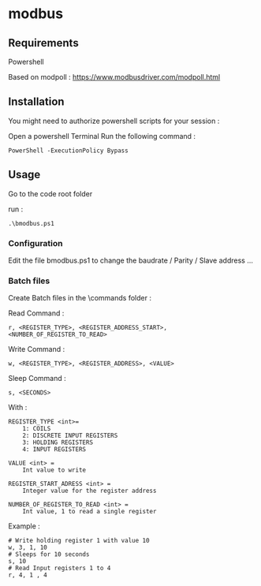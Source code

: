 # modbus

## Requirements

Powershell

Based on modpoll : https://www.modbusdriver.com/modpoll.html

## Installation

You might need to authorize powershell scripts for your session :

Open a powershell Terminal
Run the following command :

    PowerShell -ExecutionPolicy Bypass

## Usage

Go to the code root folder

run :

    .\bmodbus.ps1

### Configuration

Edit the file bmodbus.ps1 to change the baudrate / Parity / Slave address ...

### Batch files

Create Batch files in the \commands folder :

Read Command :

    r, <REGISTER_TYPE>, <REGISTER_ADDRESS_START>, <NUMBER_OF_REGISTER_TO_READ>

Write Command :

    w, <REGISTER_TYPE>, <REGISTER_ADDRESS>, <VALUE>

Sleep Command :

    s, <SECONDS>

With :

    REGISTER_TYPE <int>=
        1: COILS
        2: DISCRETE INPUT REGISTERS
        3: HOLDING REGISTERS
        4: INPUT REGISTERS

    VALUE <int> =
        Int value to write

    REGISTER_START_ADRESS <int> =
        Integer value for the register address

    NUMBER_OF_REGISTER_TO_READ <int> =
        Int value, 1 to read a single register

Example :

    # Write holding register 1 with value 10
    w, 3, 1, 10
    # Sleeps for 10 seconds
    s, 10
    # Read Input registers 1 to 4
    r, 4, 1 , 4
